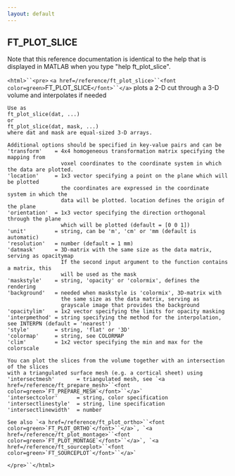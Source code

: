```yaml
---
layout: default
---
```


##  FT_PLOT_SLICE

Note that this reference documentation is identical to the help that is displayed in MATLAB when you type "help ft_plot_slice".

`<html>``<pre>`
    `<a href=/reference/ft_plot_slice>``<font color=green>`FT_PLOT_SLICE`</font>``</a>` plots a 2-D cut through a 3-D volume and interpolates if needed
 
    Use as
    ft_plot_slice(dat, ...)
    or
    ft_plot_slice(dat, mask, ...)
    where dat and mask are equal-sized 3-D arrays.
 
    Additional options should be specified in key-value pairs and can be
    'transform'    = 4x4 homogeneous transformation matrix specifying the mapping from
                     voxel coordinates to the coordinate system in which the data are plotted.
    'location'     = 1x3 vector specifying a point on the plane which will be plotted
                     the coordinates are expressed in the coordinate system in which the
                     data will be plotted. location defines the origin of the plane
    'orientation'  = 1x3 vector specifying the direction orthogonal through the plane
                     which will be plotted (default = [0 0 1])
    'unit'         = string, can be 'm', 'cm' or 'mm (default is automatic)
    'resolution'   = number (default = 1 mm)
    'datmask'      = 3D-matrix with the same size as the data matrix, serving as opacitymap
                     If the second input argument to the function contains a matrix, this
                     will be used as the mask
    'maskstyle'    = string, 'opacity' or 'colormix', defines the rendering
    'background'   = needed when maskstyle is 'colormix', 3D-matrix with
                     the same size as the data matrix, serving as
                     grayscale image that provides the background
    'opacitylim'   = 1x2 vector specifying the limits for opacity masking
    'interpmethod' = string specifying the method for the interpolation, see INTERPN (default = 'nearest')
    'style'        = string, 'flat' or '3D'
    'colormap'     = string, see COLORMAP
    'clim'         = 1x2 vector specifying the min and max for the colorscale
 
    You can plot the slices from the volume together with an intersection of the slices
    with a triangulated surface mesh (e.g. a cortical sheet) using
    'intersectmesh'       = triangulated mesh, see `<a href=/reference/ft_prepare_mesh>``<font color=green>`FT_PREPARE_MESH`</font>``</a>`
    'intersectcolor'      = string, color specification
    'intersectlinestyle'  = string, line specification 
    'intersectlinewidth'  = number
 
    See also `<a href=/reference/ft_plot_ortho>``<font color=green>`FT_PLOT_ORTHO`</font>``</a>`, `<a href=/reference/ft_plot_montage>``<font color=green>`FT_PLOT_MONTAGE`</font>``</a>`, `<a href=/reference/ft_sourceplot>``<font color=green>`FT_SOURCEPLOT`</font>``</a>`
`</pre>``</html>`

